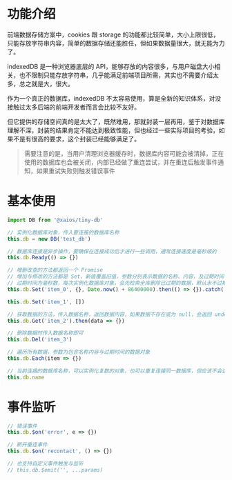 # 功能介绍

前端数据存储方案中，cookies 跟 storage 的功能都比较简单，大小上限很低，只能存放字符串内容，简单的数据存储还能胜任，但如果数据量很大，就无能为力了。

indexedDB 是一种浏览器底层的 API，能够存放的内容很多，与用户磁盘大小相关，也不限制只能存放字符串，几乎能满足前端项目所需，其实也不需要介绍太多，总之就是大，很大。

作为一个真正的数据库，indexedDB 不太容易使用，算是全新的知识体系，对没接触过太多后端的前端开发者而言会比较不友好。

但它提供的存储空间真的是太大了，既然难用，那就封装一层再用，鉴于对数据库理解不深，封装的结果肯定不能达到极致性能，但也经过一些实际项目的考验，如果不是有很高的要求，这个封装已经能够满足了。

> 需要注意的是，当用户清理浏览器缓存时，数据库内容可能会被清掉，正在使用的数据库也会被关闭，内部已经做了重连尝试，并在重连后触发事件通知，如果重试失败则触发错误事件

# 基本使用

```javascript
import DB from '@xaios/tiny-db'

// 实例化数据库对象，传入要连接的数据库名称
this.db = new DB('test_db')

// 数据库连接是异步操作，要确保在连接成功后才进行一些调用，通常连接速度是毫秒级的
this.db.Ready(() => {})

// 增删改查的方法都返回一个 Promise
// 增加与修改的方法都是 Set，新值覆盖旧值，参数分别表示数据的名称、内容，及过期时间
// 过期时间为毫秒数，每次实例化数据库对象，会先检索全库删除已过期的数据，默认永不过期
this.db.Set('item_0', {}, Date.now() + 86400000).then(() => {}).catch(() => {})

this.db.Set('item_1', [])

// 获取数据的方法，传入数据名称，返回数据内容，如果数据不存在或为 null，会返回 undefined
this.db.Get('item_2').then(data => {})

// 删除数据时传入数据名称即可
this.db.Del('item_3')

// 遍历所有数据，参数为包含名称内容与过期时间的数据对象
this.db.Each(item => {})

// 当前连接的数据库名称，可以实例化复数的对象，也可以重复连接同一数据库，但应该不会这样操作
this.db.name
```

# 事件监听

```javascript
// 错误事件
this.db.$on('error', e => {})

// 断开重连事件
this.db.$on('recontact', () => {})

// 也支持自定义事件触发与监听
// this.db.$emit('', ...params)
```
